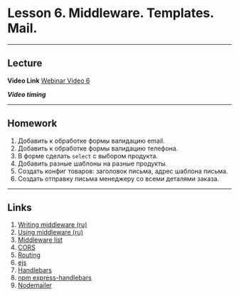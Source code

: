 # Lesson 6. Middleware. Templates. Mail.

----
## Lecture

**Video Link** [Webinar Video 6]()

***Video timing***


----
## Homework

1. Добавить к обработке формы валидацию email.
2. Добавить к обработке формы валидацию телефона.
3. В форме сделать `select` с выбором продукта.
4. Добавить разные шаблоны на разные продукты.
5. Создать конфиг товаров: заголовок письма, адрес шаблона письма.
6. Создать отправку письма менеджеру со всеми деталями заказа.

----
## Links

1. [Writing middleware (ru)](http://expressjs.com/ru/guide/writing-middleware.html)
2. [Using middleware (ru)](http://expressjs.com/ru/guide/using-middleware.html)
3. [Middleware list](http://expressjs.com/ru/resources/middleware.html)
4. [CORS](https://www.npmjs.com/package/cors)
5. [Routing](http://expressjs.com/ru/guide/routing.html)
6. [ejs](http://www.embeddedjs.com)
7. [Handlebars](http://handlebarsjs.com)
8. [npm express-handlebars](https://www.npmjs.com/package/express-handlebars)
9. [Nodemailer](https://nodemailer.com)

